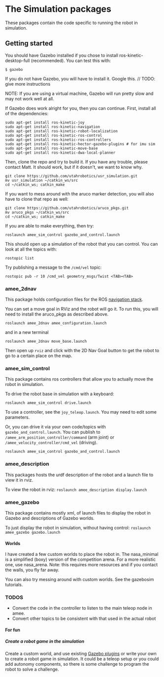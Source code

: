# The Simulation packages

These packages contain the code specific to running the robot in simulation.


## Getting started

You should have Gazebo installed if you chose to install
ros-kinetic-desktop-full (recommended). You can test this with:
```
$ gazebo
```

If you do not have Gazebo, you will have to install it.  Google this. // TODO: give more instructions

NOTE: If you are using a virtual machine, Gazebo will run pretty slow and may not
work well at all.  

If Gazebo does work alright for you, then you can continue. First, install
all of the dependencies:

```
sudo apt-get install ros-kinetic-joy
sudo apt-get install ros-kinetic-navigation
sudo apt-get install ros-kinetic-robot-localization
sudo apt-get install ros-kinetic-ros-control
sudo apt-get install ros-kinetic-ros-controllers
sudo apt-get install ros-kinetic-hector-gazebo-plugins # for imu sim
sudo apt-get install ros-kinetic-move-base
sudo apt-get install ros-kinetic-dwa-local-planner
```

Then, clone the repo and try to build it. If you have any trouble,
please contact Matt. It should work, but if it doesn't, we want to
know why.

```
git clone https://github.com/utahrobotics/usr_simulation.git
mv usr_simulation ~/catkin_ws/src
cd ~/catkin_ws; catkin_make
```


If you want to mess around with the aruco marker detection,
you will also have to clone that repo as well:
```
git clone https://github.com/utahrobotics/aruco_pkgs.git
mv aruco_pkgs ~/catkin_ws/src
cd ~/catkin_ws; catkin_make
```


If you are able to make everything, then try:
```
roslaunch amee_sim_control gazebo_and_control.launch
```


This should open up a simulation of the robot that you can control.
You can look at all the topics with:
```
rostopic list
```

Try publishing a message to the `/cmd/vel` topic:
```
rostopic pub -r 10 /cmd_vel geometry_msgs/Twist <TAB><TAB>
```

### amee_2dnav
This package holds configuration files for the ROS [navigation stack](http://wiki.ros.org/navigation).

You can set a move goal in RViz and the robot will go it.  To run this, you
will need to install the aruco_pkgs as described above.

```
roslaunch amee_2dnav amee_configuration.launch
```
and in a new terminal

```
roslaunch amee_2dnav move_base.launch
```

Then open up `rviz` and click with the 2D Nav Goal button to get the robot
to go to a certain place on the map.


### amee_sim_control
This package contains ros controllers that allow you to actually move the robot
in simulation.

To drive the robot base in simulation with a keyboard:
```
roslaunch amee_sim_control drive.launch
```

To use a controller, see the `joy_teleop.launch`. You may need to edit some
parameters.


Or, you can drive it via your own code/topics with `gazebo_and_control.launch`.
You can publish to `/amee_arm_position_controller/command` (arm joint) or
`/amee_velocity_controller/cmd_vel` (driving).


```
roslaunch amee_sim_control gazebo_and_control.launch

```

### amee_description

This packages hosts the urdf description of the robot and a launch file to
view it in rviz.

To view the robot in rviz:
`roslaunch amee_description display.launch`


### amee_gazebo
This package contains mostly xml, of launch files to display the robot in Gazebo
and descriptions of Gazebo worlds.

To just display the robot in simulation, without having control:
`roslaunch amee_gazebo gazebo.launch`  

#### Worlds
I have created a few custom worlds to place the robot in.  The nasa_minimal is
a simplified (boxy) version of the competition arena.  For a more realistic one,
use nasa_arena. Note: this requires more resources and if you contact the walls,
you fly far away.

You can also try messing around with custom worlds. See the gazebosim tutorials.


### TODOS
- Convert the code in the controller to listen to the main teleop node in amee.
- Convert other topics to be consistent with that used in the actual robot
#### For fun
##### Create a robot game in the simulation
Create a custom world, and use existing [Gazebo plugins][occupied_plugin] or
write your own to create a robot game in simulation.  It could be a teleop setup
or you could add autonomy components, so there is some challenge to program the
robot to solve a challenge.


[plugin_101]: http://gazebosim.org/tutorials?tut=plugins_hello_world&cat=write_plugin
[occupied_plugin]: http://gazebosim.org/tutorials?tut=occupiedevent&cat=plugins
